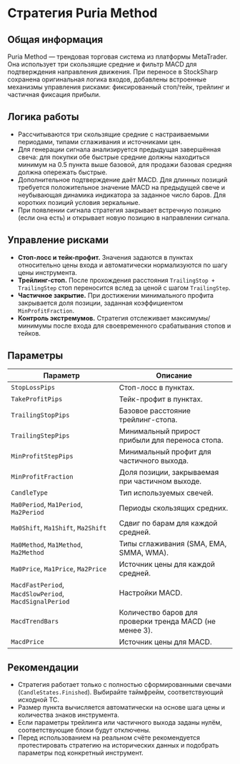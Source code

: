 # Стратегия Puria Method

## Общая информация
Puria Method — трендовая торговая система из платформы MetaTrader. Она использует три скользящие средние и фильтр MACD для подтверждения направления движения. При переносе в StockSharp сохранена оригинальная логика входов, добавлены встроенные механизмы управления рисками: фиксированный стоп/тейк, трейлинг и частичная фиксация прибыли.

## Логика работы
- Рассчитываются три скользящие средние с настраиваемыми периодами, типами сглаживания и источниками цен.
- Для генерации сигнала анализируется предыдущая завершённая свеча: для покупки обе быстрые средние должны находиться минимум на 0.5 пункта выше базовой, для продажи базовая средняя должна опережать быстрые.
- Дополнительное подтверждение даёт MACD. Для длинных позиций требуется положительное значение MACD на предыдущей свече и неубывающая динамика индикатора за заданное число баров. Для коротких позиций условия зеркальные.
- При появлении сигнала стратегия закрывает встречную позицию (если она есть) и открывает новую позицию в направлении сигнала.

## Управление рисками
- **Стоп-лосс и тейк-профит.** Значения задаются в пунктах относительно цены входа и автоматически нормализуются по шагу цены инструмента.
- **Трейлинг-стоп.** После прохождения расстояния `TrailingStop + TrailingStep` стоп переносится вслед за ценой с шагом `TrailingStep`.
- **Частичное закрытие.** При достижении минимального профита закрывается доля позиции, заданная коэффициентом `MinProfitFraction`.
- **Контроль экстремумов.** Стратегия отслеживает максимумы/минимумы после входа для своевременного срабатывания стопов и тейков.

## Параметры
| Параметр | Описание |
| -------- | -------- |
| `StopLossPips` | Стоп-лосс в пунктах. |
| `TakeProfitPips` | Тейк-профит в пунктах. |
| `TrailingStopPips` | Базовое расстояние трейлинг-стопа. |
| `TrailingStepPips` | Минимальный прирост прибыли для переноса стопа. |
| `MinProfitStepPips` | Минимальный профит для частичного выхода. |
| `MinProfitFraction` | Доля позиции, закрываемая при частичном выходе. |
| `CandleType` | Тип используемых свечей. |
| `Ma0Period`, `Ma1Period`, `Ma2Period` | Периоды скользящих средних. |
| `Ma0Shift`, `Ma1Shift`, `Ma2Shift` | Сдвиг по барам для каждой средней. |
| `Ma0Method`, `Ma1Method`, `Ma2Method` | Типы сглаживания (SMA, EMA, SMMA, WMA). |
| `Ma0Price`, `Ma1Price`, `Ma2Price` | Источник цены для каждой средней. |
| `MacdFastPeriod`, `MacdSlowPeriod`, `MacdSignalPeriod` | Настройки MACD. |
| `MacdTrendBars` | Количество баров для проверки тренда MACD (не менее 3). |
| `MacdPrice` | Источник цены для MACD. |

## Рекомендации
- Стратегия работает только с полностью сформированными свечами (`CandleStates.Finished`). Выбирайте таймфрейм, соответствующий исходной ТС.
- Размер пункта вычисляется автоматически на основе шага цены и количества знаков инструмента.
- Если параметры трейлинга или частичного выхода заданы нулём, соответствующие блоки будут отключены.
- Перед использованием на реальном счёте рекомендуется протестировать стратегию на исторических данных и подобрать параметры под конкретный инструмент.
